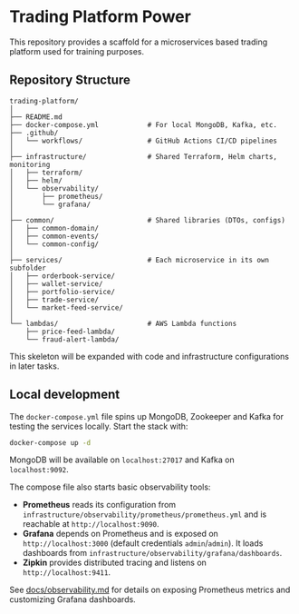 # Trading Platform Power

This repository provides a scaffold for a microservices based trading platform used for training purposes.

## Repository Structure

```
trading-platform/
│
├── README.md
├── docker-compose.yml            # For local MongoDB, Kafka, etc.
├── .github/
│   └── workflows/                # GitHub Actions CI/CD pipelines
│
├── infrastructure/               # Shared Terraform, Helm charts, monitoring
│   ├── terraform/
│   ├── helm/
│   └── observability/
│       ├── prometheus/
│       └── grafana/
│
├── common/                       # Shared libraries (DTOs, configs)
│   ├── common-domain/
│   ├── common-events/
│   └── common-config/
│
├── services/                     # Each microservice in its own subfolder
│   ├── orderbook-service/
│   ├── wallet-service/
│   ├── portfolio-service/
│   ├── trade-service/
│   └── market-feed-service/
│
└── lambdas/                      # AWS Lambda functions
    ├── price-feed-lambda/
    └── fraud-alert-lambda/
```

This skeleton will be expanded with code and infrastructure configurations in later tasks.

## Local development

The `docker-compose.yml` file spins up MongoDB, Zookeeper and Kafka for testing the
services locally. Start the stack with:

```bash
docker-compose up -d
```

MongoDB will be available on `localhost:27017` and Kafka on `localhost:9092`.

The compose file also starts basic observability tools:

- **Prometheus** reads its configuration from
  `infrastructure/observability/prometheus/prometheus.yml` and is reachable at
  `http://localhost:9090`.
- **Grafana** depends on Prometheus and is exposed on
  `http://localhost:3000` (default credentials `admin`/`admin`). It loads
  dashboards from `infrastructure/observability/grafana/dashboards`.
- **Zipkin** provides distributed tracing and listens on
  `http://localhost:9411`.

See [docs/observability.md](docs/observability.md) for details on exposing
Prometheus metrics and customizing Grafana dashboards.
